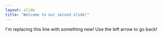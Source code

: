 ```yaml
---
layout: slide
title: "Welcome to our second slide!"
---
```

I'm replacing this line with something new!
Use the left arrow to go back!
